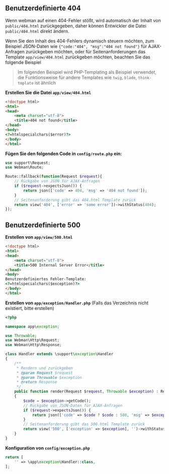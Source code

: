 ## Benutzerdefinierte 404
Wenn webman auf einen 404-Fehler stößt, wird automatisch der Inhalt von `public/404.html` zurückgegeben, daher können Entwickler die Datei `public/404.html` direkt ändern.

Wenn Sie den Inhalt des 404-Fehlers dynamisch steuern möchten, zum Beispiel JSON-Daten wie `{"code:"404", "msg":"404 not found"}` für AJAX-Anfragen zurückgeben möchten, oder für Seitenanforderungen das Template `app/view/404.html` zurückgeben möchten, beachten Sie das folgende Beispiel

> Im folgenden Beispiel wird PHP-Templating als Beispiel verwendet, die Funktionsweise für andere Templates wie `twig`, `blade`, `think-tmplate` ist ähnlich

**Erstellen Sie die Datei `app/view/404.html`**
```html
<!doctype html>
<html>
<head>
    <meta charset="utf-8">
    <title>404 not found</title>
</head>
<body>
<?=htmlspecialchars($error)?>
</body>
</html>
```

**Fügen Sie den folgenden Code in `config/route.php` ein:**
```php
use support\Request;
use Webman\Route;

Route::fallback(function(Request $request){
    // Rückgabe von JSON für AJAX-Anfragen
    if ($request->expectsJson()) {
        return json(['code' => 404, 'msg' => '404 not found']);
    }
    // Seitenanforderung gibt das 404.html Template zurück
    return view('404', ['error' => 'some error'])->withStatus(404);
});
```

## Benutzerdefinierte 500
**Erstellen von `app/view/500.html`**

```html
<!doctype html>
<html>
<head>
    <meta charset="utf-8">
    <title>500 Internal Server Error</title>
</head>
<body>
Benutzerdefiniertes Fehler-Template:
<?=htmlspecialchars($exception)?>
</body>
</html>
```

**Erstellen von `app/exception/Handler.php`** (Falls das Verzeichnis nicht existiert, bitte erstellen)
```php
<?php

namespace app\exception;

use Throwable;
use Webman\Http\Request;
use Webman\Http\Response;

class Handler extends \support\exception\Handler
{
    /**
     * Rendern und zurückgeben
     * @param Request $request
     * @param Throwable $exception
     * @return Response
     */
    public function render(Request $request, Throwable $exception) : Response
    {
        $code = $exception->getCode();
        // Rückgabe von JSON-Daten für AJAX-Anfragen
        if ($request->expectsJson()) {
            return json(['code' => $code ? $code : 500, 'msg' => $exception->getMessage()]);
        }
        // Seitenanforderung gibt das 500.html Template zurück
        return view('500', ['exception' => $exception], '')->withStatus(500);
    }
}
```

**Konfiguration von `config/exception.php`**
```php
return [
    '' => \app\exception\Handler::class,
];
```


